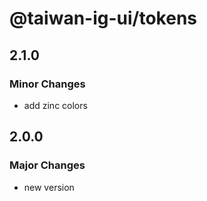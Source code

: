 # @taiwan-ig-ui/tokens

## 2.1.0

### Minor Changes

- add zinc colors

## 2.0.0

### Major Changes

- new version
